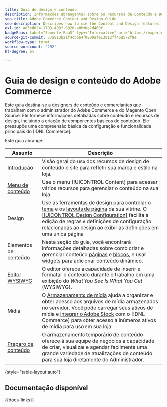 ```yaml
---
title: Guia de design e conteúdo
description: Informações abrangentes sobre os recursos de Conteúdo e Design para admins do Adobe Commerce e do Magento Open Source e profissionais de marketing de comércio eletrônico.
seo-title: Adobe Commerce Content and Design Guide
seo-description: Describes how to use the Content and Design features for Adobe Commerce and Magento Open Source.
exl-id: ad3cd024-1703-409f-9820-a0b90e7d460f
badgePaas: label="Somente PaaS" type="Informative" url="https://experienceleague.adobe.com/pt-br/docs/commerce/user-guides/product-solutions" tooltip="Aplica-se somente a projetos do Adobe Commerce na nuvem (infraestrutura do PaaS gerenciada pela Adobe) e a projetos locais."
source-git-commit: 57a913b21f4cbbb4f0800afe13012ff46d578f8e
workflow-type: tm+mt
source-wordcount: '292'
ht-degree: 6%

---
```


# Guia de design e conteúdo do Adobe Commerce

Este guia destina-se a designers de conteúdo e comerciantes que trabalham com o administrador do Adobe Commerce e do Magento Open Source. Ele fornece informações detalhadas sobre conteúdo e recursos de design, incluindo a criação de componentes básicos de conteúdo. Ele pressupõe uma compreensão básica da configuração e funcionalidade principais do [!DNL Commerce].

Este guia abrange:

| Assunto | Descrição |
| ------- | ----------- |
| [Introdução](introduction.md) | Visão geral do uso dos recursos de design de conteúdo e site para refletir sua marca e estilo na loja. |
| [Menu de conteúdo](content-menu.md) | Use o menu [!UICONTROL Content] para acessar vários recursos para gerenciar o conteúdo na sua loja. |
| Design | Use as ferramentas de design para controlar o [tema](themes.md) e os [layouts de página](page-layout.md) da sua vitrine. O [[!UICONTROL Design Configuration]](configuration.md) facilita a edição de regras e definições de configuração relacionadas ao design ao exibir as definições em uma única página. |
| Elementos de conteúdo | Nesta seção do guia, você encontrará informações detalhadas sobre como criar e gerenciar conteúdo [páginas](pages.md) e [blocos](blocks.md), e usar [widgets](widgets.md) para adicionar conteúdo dinâmico. |
| [Editor WYSIWYG](editor.md) | O editor oferece a capacidade de inserir e formatar o conteúdo durante o trabalho em uma exibição do _What You See Is What You Get_ (WYSIWYG). |
| Mídia | O [Armazenamento de mídia](media-storage.md) ajuda a organizar e obter acesso aos arquivos de mídia armazenados no servidor. Você pode carregar seus ativos de mídia e [integrar o Adobe Stock](adobe-stock.md) com o [!DNL Commerce] para obter acesso a inúmeros ativos de mídia para uso em sua loja. |
| [Preparo de conteúdo](content-staging.md) | O armazenamento temporário de conteúdo oferece à sua equipe de negócios a capacidade de criar, visualizar e agendar facilmente uma grande variedade de atualizações de conteúdo para sua loja diretamente do Administrador. |

{style="table-layout:auto"}

## Documentação disponível

{{docs-links}}
